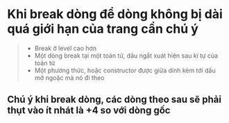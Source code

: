 # Khi break dòng để dòng không bị dài quá giới hạn của trang cần chú ý
> - Break ở level cao hơn
> - Một dòng break tại một toán tử, dâu ngắt xuát hiện sau kí tự của toán tử
> - Một phương thức, hoặc constructor được giữa dính kèm tới dấu mở ngoặc mà nó đi theo
## Chú ý khi break dòng, các dòng theo sau sẽ phải thụt vào ít nhát là +4 so với dòng gốc
